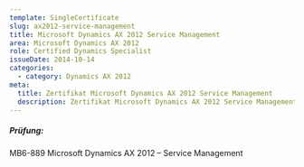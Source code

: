 ```yaml
---
template: SingleCertificate
slug: ax2012-service-management
title: Microsoft Dynamics AX 2012 Service Management
area: Microsoft Dynamics AX 2012
role: Certified Dynamics Specialist
issueDate: 2014-10-14
categories:
  - category: Dynamics AX 2012
meta:
  title: Zertifikat Microsoft Dynamics AX 2012 Service Management
  description: Zertifikat Microsoft Dynamics AX 2012 Service Management
---
```

##### Prüfung:

MB6-889 Microsoft Dynamics AX 2012 – Service Management